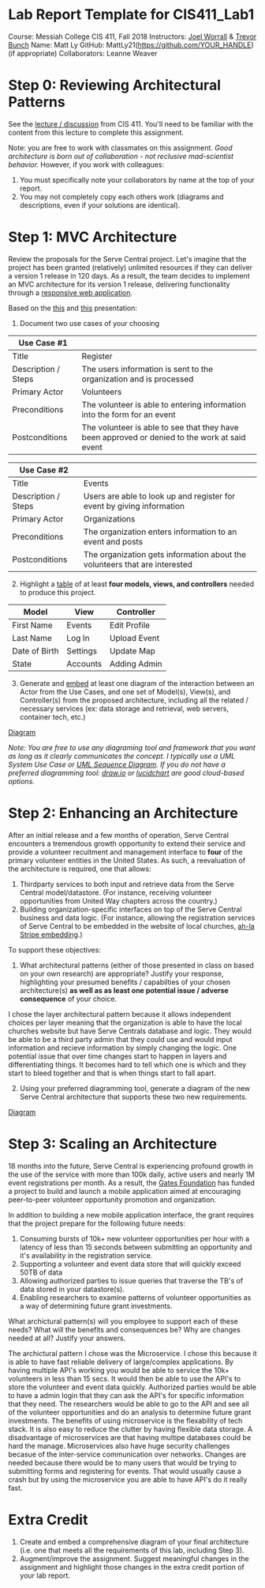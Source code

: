 # Lab Report Template for CIS411_Lab1
Course: Messiah College CIS 411, Fall 2018
Instructors: [Joel Worrall](https://github.com/tangollama) & [Trevor Bunch](https://github.com/trevordbunch)
Name: Matt Ly
GitHub: MattLy21(https://github.com/YOUR_HANDLE)
(if appropriate) Collaborators: Leanne Weaver


# Step 0: Reviewing Architectural Patterns
See the [lecture / discussion](https://docs.google.com/presentation/d/1nUcy63FWPFYO3OJmERJpMjEtdaFtaIBbuUkpmNRVRas/edit#slide=id.g45345bd5ea_0_136) from CIS 411. You'll need to be familiar with the content from this lecture to complete this assignment.

Note: you are free to work with classmates on this assignment. _Good architecture is born out of collaboration - not reclusive mad-scientist behavior._ However, if you work with colleagues:

1. You must specifically note your collaborators by name at the top of your report.
2. You may not completely copy each others work (diagrams and descriptions, even if your solutions are identical).

# Step 1: MVC Architecture
Review the proposals for the Serve Central project. Let's imagine that the project has been granted (relatively) unlimited resources if they can deliver a version 1 release in 120 days. As a result, the team decides to implement an MVC architecture for its version 1 release, delivering functionality through a [responsive web application](https://en.wikipedia.org/wiki/Responsive_web_design). 

Based on the [this](https://docs.google.com/presentation/d/1UnU0xU0wF1l8pAB8trtLpdM0yuskx66jTFJzd64nsjU/edit#slide=id.g439b9c6866_2_53) and [this](https://docs.google.com/presentation/d/1-VZfAFoBVr6ijNepKAtRA7JoAQsV2Jlbf2l1WPDMhI0/edit) presentation:

1) Document two use cases of your choosing

| Use Case #1 | |
|---|---|
| Title |Register|
| Description / Steps |The users information is sent to the organization and is processed  |
| Primary Actor |Volunteers |
| Preconditions |The volunteer is able to entering information into the form for an event |
| Postconditions |The volunteer is able to see that they have been approved or denied to the work at said event |

| Use Case #2 | |
|---|---|
| Title |Events |
| Description / Steps |Users are able to look up and register for event by giving information |
| Primary Actor |Organizations |
| Preconditions |The organization enters information to an event and posts |
| Postconditions |The organization gets information about the volunteers that are interested |


2) Highlight a [table](https://www.tablesgenerator.com/markdown_tables) of at least **four models, views, and controllers** needed to produce this project.

| Model | View | Controller |
|---|---|---|
| First Name | Events | Edit Profile |
| Last Name | Log In | Upload Event |
| Date of Birth | Settings | Update Map |
| State | Accounts | Adding Admin |

3) Generate and [embed](https://github.com/adam-p/markdown-here/wiki/Markdown-Cheatsheet#images) at least one diagram of the interaction between an Actor from the Use Cases, and one set of Model(s), View(s), and Controller(s) from the proposed architecture, including all the related / necessary services (ex: data storage and retrieval, web servers, container tech, etc.)

[Diagram](https://drive.google.com/file/d/19jV1dA3I81Zv1PD6pH9NASATnG243wt6/view?usp=sharing)

_Note: You are free to use any diagraming tool and framework that you want as long as it clearly communicates the concept. I typically use a UML System Use Case or [UML Sequence Diagram](https://www.uml-diagrams.org/index-examples.html).  If you do not have a preferred diagramming tool: [draw.io](http://draw.io) or [lucidchart](http://lucidchart.com) are good cloud-based options._

# Step 2: Enhancing an Architecture
After an initial release and a few months of operation, Serve Central encounters a tremendous growth opportunity to extend their service and provide a volunteer recuitment and management interface to __four__ of the primary volunteer entities in the United States. As such, a reevaluation of the architecture is required, one that allows:

1. Thirdparty services to both input and retrieve data from the Serve Central model/datastore. (For instance, receiving volunteer opportunities from United Way chapters across the country.)
2. Building organization-specific interfaces on top of the Serve Central business and data logic. (For instance, allowing the registration services of Serve Central to be embedded in the website of local churches, [ah-la Stripe embedding](https://stripe.com/payments/elements).)

To support these objectives:
1. What architectural patterns (either of those presented in class on based on your own research) are appropriate? Justify your response, highlighting your presumed benefits / capabilties of your chosen architecture(s) **as well as as least one potential issue / adverse consequence** of your choice.

I chose the layer architectural pattern because it allows independent choices per layer meaning that the organization is able to have the local churches website but have Serve Centrals database and logic. They would be able to be a third party admin that they could use and would input information and recieve information by simply changing the logic. One potential issue that over time changes start to happen in layers and differentiating things. It becomes hard to tell which one is which and they start to bleed together and that is when things start to fall apart. 

2. Using your preferred diagramming tool, generate a diagram of the new Serve Central architecture that supports these two new requirements.

[Diagram](https://drive.google.com/file/d/11pXyQd5GWv9A6tvtal-QoCtdSvVhp3wc/view?usp=sharing)

# Step 3: Scaling an Architecture
18 months into the future, Serve Central is experiencing profound growth in the use of the service with more than 100k daily, active users and nearly 1M event registrations per month. As a result, the [Gates Foundation](https://www.gatesfoundation.org/) has funded a project to build and launch a mobile application aimed at encouraging peer-to-peer volunteer opportunity promotion and organization. 

In addition to building a new mobile application interface, the grant requires that the project prepare for the following future needs:

1. Consuming bursts of 10k+ new volunteer opportunities per hour with a latency of less than 15 seconds between submitting an opportunity and it's availability in the registration service.
2. Supporting a volunteer and event data store that will quickly exceed 50TB of data
3. Allowing authorized parties to issue queries that traverse the TB's of data stored in your datastore(s).
4. Enabling researchers to examine patterns of volunteer opportunities as a way of determining future grant investments.

What archictural pattern(s) will you employee to support each of these needs? What will the benefits and consequences be? Why are changes needed at all? Justify your answers.

The archictural pattern I chose was the Microservice. I chose this because it is able to have fast reliable delivery of large/complex applications. By having multiple API's working you would be able to service the 10k+ volunteers in less than 15 secs. It would then be able to use the API's to store the volunteer and event data quickly. Authorized parties would be able to have a admin login that they can ask the API's for specific information that they need. The researchers would be able to go to the API and see all of the volunteer opportunities and do an analysis to determine future grant investments. The benefits of using microservice is the flexability of tech stack. It is also easy to reduce the clutter by having flexible data storage. A disadvantage of microservices are that having multipe databases could be hard the manage. Microservices also have huge security challenges becasue of the inter-service communication over networks. Changes are needed because there would be to many users that would be trying to submitting forms and registering for events. That would usually cause a crash but by using the microservice you are able to have API's do it really fast. 

# Extra Credit
1. Create and embed a comprehensive diagram of your final architecture (i.e. one that meets all the requirements of this lab, including Step 3).
2. Augment/improve the assignment. Suggest meaningful changes in the assignment and highlight those changes in the extra credit portion of your lab report.